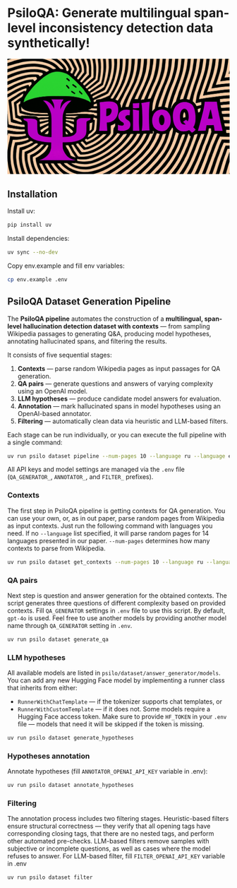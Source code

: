 # PsiloQA: Generate multilingual span-level inconsistency detection data synthetically!
![PsiloQA logo](images/logo.png)

## Installation
Install uv:
```bash
pip install uv
```

Install dependencies:
```bash
uv sync --no-dev
```

Copy env.example and fill env variables:
```bash
cp env.example .env
```

## PsiloQA Dataset Generation Pipeline
The **PsiloQA pipeline** automates the construction of a **multilingual, span-level hallucination detection dataset with contexts** — from sampling Wikipedia passages to generating Q&A, producing model hypotheses, annotating hallucinated spans, and filtering the results.

It consists of five sequential stages:
1. **Contexts** — parse random Wikipedia pages as input passages for QA generation.  
2. **QA pairs** — generate questions and answers of varying complexity using an OpenAI model.  
3. **LLM hypotheses** — produce candidate model answers for evaluation.  
4. **Annotation** — mark hallucinated spans in model hypotheses using an OpenAI-based annotator.  
5. **Filtering** — automatically clean data via heuristic and LLM-based filters.

Each stage can be run individually, or you can execute the full pipeline with a single command:

```bash
uv run psilo dataset pipeline --num-pages 10 --language ru --language en --limit 100
```

All API keys and model settings are managed via the `.env` file (`QA_GENERATOR_`, `ANNOTATOR_`, and `FILTER_` prefixes).

### Contexts
The first step in PsiloQA pipeline is getting contexts for QA generation. You can use your own, or, as in out paper, parse random pages from Wikipedia as input contexts. Just run the following command with languages you need. If no `--language` list specified, it will parse random pages for 14 languages presented in our paper. `--num-pages` determines how many contexts to parse from Wikipedia.
```bash
uv run psilo dataset get_contexts --num-pages 10 --language ru --language en
```

### QA pairs
Next step is question and answer generation for the obtained contexts. The script generates three questions of different complexity based on provided contexts. Fill `QA_GENERATOR` settings in `.env` file to use this script. By default, `gpt-4o` is used. Feel free to use another models by providing another model name through `QA_GENERATOR` setting in `.env`.
```bash
uv run psilo dataset generate_qa
```

### LLM hypotheses
All available models are listed in `psilo/dataset/answer_generator/models`. You can add any new Hugging Face model by implementing a runner class that inherits from either:
- `RunnerWithChatTemplate` — if the tokenizer supports chat templates, or
- `RunnerWithCustomTemplate` — if it does not.
Some models require a Hugging Face access token. Make sure to provide `HF_TOKEN` in your `.env` file — models that need it will be skipped if the token is missing.
```bash
uv run psilo dataset generate_hypotheses
```

### Hypotheses annotation
Annotate hypotheses (fill `ANNOTATOR_OPENAI_API_KEY` variable in .env):
```bash
uv run psilo dataset annotate_hypotheses
```

### Filtering
The annotation process includes two filtering stages. Heuristic-based filters ensure structural correctness — they verify that all opening tags have corresponding closing tags, that there are no nested tags, and perform other automated pre-checks. LLM-based filters remove samples with subjective or incomplete questions, as well as cases where the model refuses to answer. For LLM-based filter, fill `FILTER_OPENAI_API_KEY` variable in .env
```bash
uv run psilo dataset filter
```

